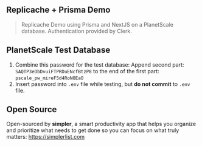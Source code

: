 ## Replicache + Prisma Demo

> Replicache Demo using Prisma and NextJS on a PlanetScale database. Authentication provided by Clerk.

## PlanetScale Test Database

1. Combine this password for the test database: Append second part: `SAQTP3eDbDvuiFTPRDuENcfBtzP8` to the end of the first part: `pscale_pw_mireF5d4RoNOEaO`
2. Insert password into `.env` file while testing, but **do not commit** to `.env` file.

## Open Source

Open-sourced by **simpler**, a smart productivity app that helps you organize and prioritize what needs to get done so you can focus on what truly matters: https://simplerlist.com
